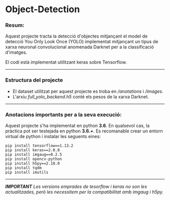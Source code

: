 # Object-Detection

### Resum:
Aquest projecte tracta la detecció d'objectes mitjançant el model de detecció You Only Look Once (YOLO) implementat mitjançant un tipus de xarxa neuronal convolucional anomenada Darknet per a la classificació d'imatges.

El codi està implementat utilitzant keras sobre Tensorflow.

***
### Estructura del projecte

- El dataset utilitzat per aquest projecte es troba en */anotations* i */images*.
- L'arxiu *full_yolo_backend.h5* conté els pesos de la xarxa Darknet.

***
### Anotacions importants per a la seva execució:
Aquest projecte s'ha implementat en python **3.6**. En qualsevol cas, la pràctica pot ser testejada en python **3.6.+**.
Es recomanable crear un entorn virtual de python i instalar les seguents eines:
~~~
pip install tensorflow==1.13.2
pip install keras==2.0.8
pip install imgaug==0.2.5
pip install opencv-python
pip install h5py==2.10.0
pip install tqdm
pip install imutils
~~~

***

***IMPORTANT***
*Les versions emprades de tesorflow i keras no son les actualitzades, però les necessitem per la compatibilitat amb imgaug i h5py.*
